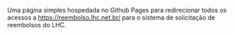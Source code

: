 Uma página simples hospedada no Github Pages para redirecionar todos os acessos
a https://reembolso.lhc.net.br/ para o sistema de solicitação de reembolsos do
LHC.
